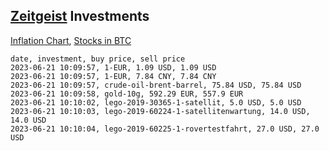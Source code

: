 ## [Zeitgeist](index.html) Investments

[Inflation Chart](https://inflationchart.com),
[Stocks in BTC](https://stonksinbtc.xyz/)

```
date, investment, buy price, sell price
2023-06-21 10:09:57, 1-EUR, 1.09 USD, 1.09 USD
2023-06-21 10:09:57, 1-EUR, 7.84 CNY, 7.84 CNY
2023-06-21 10:09:57, crude-oil-brent-barrel, 75.84 USD, 75.84 USD
2023-06-21 10:09:58, gold-10g, 592.29 EUR, 557.9 EUR
2023-06-21 10:10:02, lego-2019-30365-1-satellit, 5.0 USD, 5.0 USD
2023-06-21 10:10:03, lego-2019-60224-1-satellitenwartung, 14.0 USD, 14.0 USD
2023-06-21 10:10:04, lego-2019-60225-1-rovertestfahrt, 27.0 USD, 27.0 USD
```
